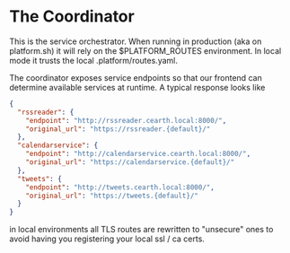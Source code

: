 # The Coordinator

This is the service orchestrator. When running in production (aka on platform.sh) it will rely on the $PLATFORM_ROUTES environment. In local mode it trusts the local .platform/routes.yaml. 

The coordinator exposes service endpoints so that our frontend can determine available services at runtime. A typical response looks like

```json
{
  "rssreader": {
    "endpoint": "http://rssreader.cearth.local:8000/",
    "original_url": "https://rssreader.{default}/"
  },
  "calendarservice": {
    "endpoint": "http://calendarservice.cearth.local:8000/",
    "original_url": "https://calendarservice.{default}/"
  },
  "tweets": {
    "endpoint": "http://tweets.cearth.local:8000/",
    "original_url": "https://tweets.{default}/"
  }
}
```

in local environments all TLS routes are rewritten to "unsecure" ones to avoid having you registering your local ssl / ca certs.
